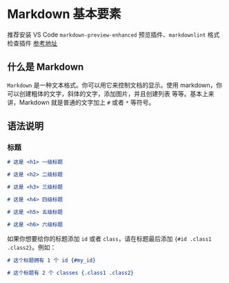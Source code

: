 # Markdown 基本要素

推荐安装 VS Code `markdown-preview-enhanced` 预览插件、`markdownlint` 格式检查插件 [参考地址](https://shd101wyy.github.io/markdown-preview-enhanced)

## 什么是 Markdown

`Markdown` 是一种文本格式。你可以用它来控制文档的显示。使用 markdown，你可以创建粗体的文字，斜体的文字，添加图片，并且创建列表 等等。基本上来讲，Markdown 就是普通的文字加上 `#` 或者 `*` 等符号。

## 语法说明

### 标题

```markdown
# 这是 <h1> 一级标题

# 这是 <h2> 二级标题

# 这是 <h3> 三级标题

# 这是 <h4> 四级标题

# 这是 <h5> 五级标题

# 这是 <h6> 六级标题
```

如果你想要给你的标题添加 `id` 或者 `class`，请在标题最后添加 `{#id .class1 .class2}`。例如：

```markdown
# 这个标题拥有 1 个 id {#my_id}

# 这个标题有 2 个 classes {.class1 .class2}
```
